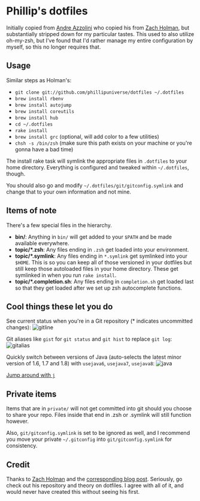 # Phillip's dotfiles

Initially copied from [Andre Azzolini](https://github.com/apazzolini/dotfiles) who copied his from [Zach Holman](https://github.com/holman/dotfiles), but 
substantially stripped down for my particular tastes. This used to also 
utilize oh-my-zsh, but I've found that I'd rather manage my entire 
configuration by myself, so this no longer requires that.

## Usage

Similar steps as Holman's:

- `git clone git://github.com/phillipuniverse/dotfiles ~/.dotfiles`
- `brew install rbenv`
- `brew install autojump`
- `brew install coreutils`
- `brew install hub`
- `cd ~/.dotfiles`
- `rake install`
- `brew install grc` (optional, will add color to a few utilities)
- `chsh -s /bin/zsh` (make sure this path exists on your machine or you're gonna have a bad time)

The install rake task will symlink the appropriate files in `.dotfiles` to your
home directory. Everything is configured and tweaked within `~/.dotfiles`,
though.

You should also go and modify `~/.dotfiles/git/gitconfig.symlink` and change that to your own information and not mine.

## Items of note <Section blatantly ripped off>

There's a few special files in the hierarchy.

- **bin/**: Anything in `bin/` will get added to your `$PATH` and be made
  available everywhere.
- **topic/\*.zsh**: Any files ending in `.zsh` get loaded into your
  environment.
- **topic/\*.symlink**: Any files ending in `*.symlink` get symlinked into
  your `$HOME`. This is so you can keep all of those versioned in your dotfiles
  but still keep those autoloaded files in your home directory. These get
  symlinked in when you run `rake install`.
- **topic/\*.completion.sh**: Any files ending in `completion.sh` get loaded
  last so that they get loaded after we set up zsh autocomplete functions.

## Cool things these let you do

See current status when you're in a Git repository (* indicates uncommitted changes):
![gitline](http://f.cl.ly/items/302c0v3j0v0N2D0l2v44/Screen%20Shot%202015-01-28%20at%209.56.16%20PM.png)

Git aliases like `gist` for `git status` and `git hist` to replace `git log`:
![gitalias](http://cl.ly/image/2t2j0t0T3r3z/Screen%20Shot%202015-01-28%20at%209.59.15%20PM.png)

Quickly switch between versions of Java (auto-selects the latest minor version of 1.6, 1.7 and 1.8) with `usejava6`, `usejava7`, `usejava8`:
![java](http://cl.ly/image/3L0M0m1V3B2r/Screen%20Shot%202015-01-28%20at%2010.07.47%20PM.png)

[Jump around with `j`](https://github.com/joelthelion/autojump)

## Private items

Items that are in `private/` will not get committed into git should you choose to share your repo.
Files inside that end in .zsh or .symlink will still function however.

Also, `git/gitconfig.symlink` is set to be ignored as well, and I recommend you move your private
`~/.gitconfig` into `git/gitconfig.symlink` for consistency.

## Credit

Thanks to [Zach Holman](http://github.com/holman/dotfiles) and the [corresponding blog post](http://zachholman.com/2010/08/dotfiles-are-meant-to-be-forked/). Seriously, go check
out his repository and theory on dotfiles. I agree with all of it, and would
never have created this without seeing his first.
